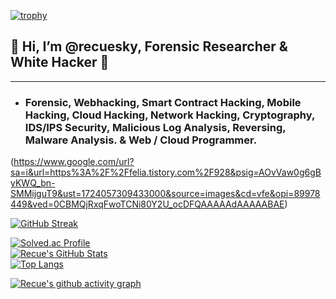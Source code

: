 [![trophy](https://github-profile-trophy.vercel.app/?username=recuesky&theme=algolia&column=10)](https://github.com/recuesky/)

## 💫 Hi, I’m @recuesky, Forensic Researcher & White Hacker 💫

-----------------------------

- ### Forensic, Webhacking, Smart Contract Hacking, Mobile Hacking, Cloud Hacking, Network Hacking, Cryptography, IDS/IPS Security, Malicious Log Analysis, Reversing, Malware Analysis. & Web / Cloud Programmer.
(https://www.google.com/url?sa=i&url=https%3A%2F%2Ffelia.tistory.com%2F928&psig=AOvVaw0g6gByKWQ_bn-SMMijguT9&ust=1724057309433000&source=images&cd=vfe&opi=89978449&ved=0CBMQjRxqFwoTCNi80Y2U_ocDFQAAAAAdAAAAABAE)

[![GitHub Streak](https://github-readme-streak-stats.herokuapp.com/?user=recuesky&theme=holi-theme)](https://git.io/streak-stats)

[![Solved.ac Profile](http://mazassumnida.wtf/api/v2/generate_badge?boj=dsph9245)](https://solved.ac/dsph9245) <br/>
[![Recue's GitHub Stats](https://github-readme-stats.vercel.app/api?username=recuesky&hide=contribs,prs&show_icons=true&theme=ambient_gradient)](https://github.com/anuraghazra/github-readme-stats)
<br>
[![Top Langs](https://github-readme-stats.vercel.app/api/top-langs/?username=recuesky&langs_count=10&hide=contribs,prs&show_icons=true&theme=ambient_gradient)](https://github.com/anuraghazra/github-readme-stats)

[![Recue's github activity graph](https://github-readme-activity-graph.vercel.app/graph?username=recuesky&theme=react-dark&border=true)](https://github.com/ashutosh00710/github-readme-activity-graph)
